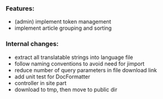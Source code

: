 ### Features:
* (admin) implement token management
* implement article grouping and sorting

### Internal changes:
* extract all translatable strings into language file
* follow naming conventions to avoid need for jimport
* reduce number of query parameters in file download link
* add unit test for DocFormatter
* controller in site part
* download to tmp, then move to public dir
